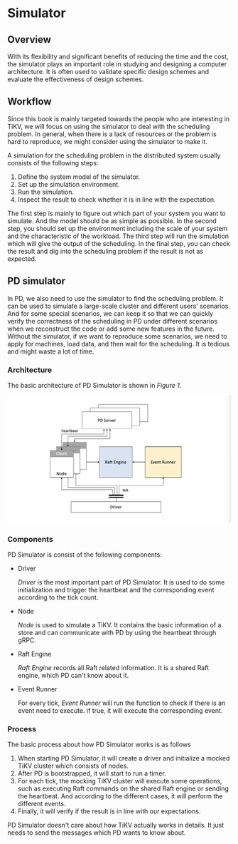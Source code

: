 # Simulator

## Overview

With its flexibility and significant benefits of reducing the time and the
cost, the simulator plays an important role in studying and designing a
computer architecture. It is often used to validate specific design schemes
and evaluate the effectiveness of design schemes.

## Workflow

Since this book is mainly targeted towards the people who are interesting in
TiKV, we will focus on using the simulator to deal with the scheduling problem.
In general, when there is a lack of resources or the problem is hard to
reproduce, we might consider using the simulator to make it.

A simulation for the scheduling problem in the distributed system
usually consists of the following steps:

1. Define the system model of the simulator.
2. Set up the simulation environment.
3. Run the simulation.
4. Inspect the result to check whether it is in line with the expectation.

The first step is mainly to figure out which part of your system you want to
simulate. And the model should be as simple as possible. In the second step, you
should set up the environment including the scale of your system and the
characteristic of the workload. The third step will run the simulation which
will give the output of the scheduling. In the final step, you can check the
result and dig into the scheduling problem if the result is not as expected.

## PD simulator

In PD, we also need to use the simulator to find the scheduling problem.
It can be used to simulate a large-scale cluster and different users' scenarios.
And for some special scenarios, we can keep it so that we can quickly verify the
correctness of the scheduling in PD under different scenarios when we
reconstruct the code or add some new features in the future. Without the
simulator, if we want to reproduce some scenarios, we need to apply for
machines, load data, and then wait for the scheduling. It is tedious and might
waste a lot of time.

### Architecture

The basic architecture of PD Simulator is shown in *Figure 1*.

![Figure 1](pd-simulator.png)

### Components

PD Simulator is consist of the following components:

- Driver

  _Driver_ is the most important part of PD Simulator. It is used to do some
  initialization and trigger the heartbeat and the corresponding event according
  to the tick count.

- Node

  _Node_ is used to simulate a TiKV. It contains the basic information of a
  store and can communicate with PD by using the heartbeat through gRPC.

- Raft Engine

  _Raft Engine_ records all Raft related information. It is a shared Raft
  engine, which PD can't know about it.

- Event Runner

  For every tick, _Event Runner_ will run the function to check if there is an
  event need to execute. if true, it will execute the corresponding event.

### Process

The basic process about how PD Simulator works is as follows

1. When starting PD Simulator, it will create a driver and initialize a mocked
TiKV cluster which consists of nodes.
2. After PD is bootstrapped, it will start to run a timer.
3. For each tick, the mocking TiKV cluster will execute some operations, such as
executing Raft commands on the shared Raft engine or sending the heartbeat. And
according to the different cases, it will perform the different events.
4. Finally, it will verify if the result is in line with our expectations.

PD Simulator doesn't care about how TiKV actually works in details. It just
needs to send the messages which PD wants to know about.
